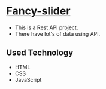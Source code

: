 # [Fancy-slider](https://arnobchakma.github.io/fancy-slider/index.html)

- This is a Rest API project.
- There have lot's of data using API.

## Used Technology
- HTML
- CSS
- JavaScript
